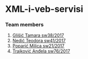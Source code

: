 # XML-i-veb-servisi

### Team members
  1. [Glišić Tamara sw38/2017](https://github.com/tamaraglisic)
  2. [Nedić Teodora sw41/2017](https://github.com/teodoranedic)
  3. [Poparić Milica sw21/2017](https://github.com/MilicaPoparic) 
  4. [Trajković Anđela sw76/2017](https://github.com/Andjelaaa)
